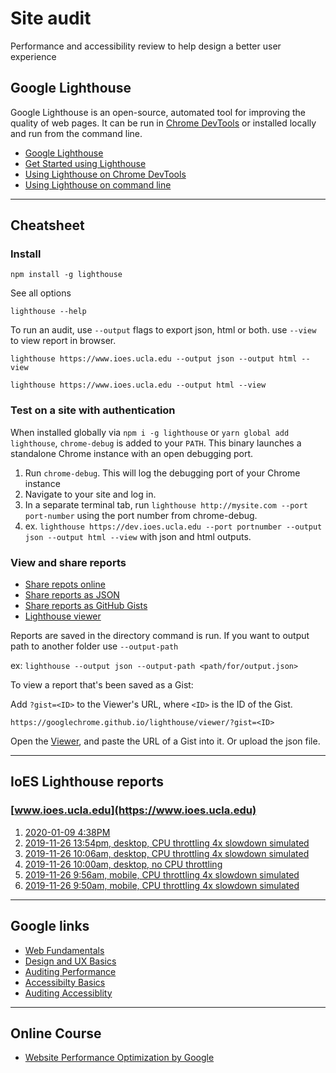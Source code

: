 # Site audit

Performance and accessibility review to help design a better user experience

## Google Lighthouse

Google Lighthouse is an open-source, automated tool for improving the quality of web pages. It can be run in [Chrome DevTools](https://developers.google.com/web/tools/chrome-devtools) or installed locally and run from the command line.

- [Google Lighthouse](https://developers.google.com/web/tools/lighthouse)
- [Get Started using Lighthouse](https://developers.google.com/web/tools/lighthouse/#get-started)
- [Using Lighthouse on Chrome DevTools](https://developers.google.com/web/tools/lighthouse#devtools)
- [Using Lighthouse on command line](https://developers.google.com/web/tools/lighthouse/#cli)

---

## Cheatsheet

### Install

`npm install -g lighthouse`

See all options

`lighthouse --help`

To run an audit, use `--output` flags to export json, html or both. use `--view` to view report in browser.

`lighthouse https://www.ioes.ucla.edu --output json --output html --view`

`lighthouse https://www.ioes.ucla.edu --output html --view`

### Test on a site with authentication

When installed globally via `npm i -g lighthouse` or `yarn global add lighthouse`,
`chrome-debug` is added to your `PATH`. This binary launches a standalone Chrome
instance with an open debugging port.

1. Run `chrome-debug`. This will log the debugging port of your Chrome instance
1. Navigate to your site and log in.
1. In a separate terminal tab, run `lighthouse http://mysite.com --port port-number` using the port number from chrome-debug.
1. ex. `lighthouse https://dev.ioes.ucla.edu --port portnumber --output json --output html --view` with json and html outputs.

### View and share reports

- [Share repots online](https://developers.google.com/web/tools/lighthouse#report-viewer)
- [Share reports as JSON](https://developers.google.com/web/tools/lighthouse/#json)
- [Share reports as GitHub Gists](https://developers.google.com/web/tools/lighthouse/#gists)
- [Lighthouse viewer](https://googlechrome.github.io/lighthouse/viewer/)

Reports are saved in the directory command is run. If you want to output path to another folder use `--output-path`

ex: `lighthouse --output json --output-path <path/for/output.json>`

To view a report that's been saved as a Gist:

Add `?gist=<ID>` to the Viewer's URL, where `<ID>` is the ID of the Gist.

`https://googlechrome.github.io/lighthouse/viewer/?gist=<ID>`

Open the [Viewer](https://googlechrome.github.io/lighthouse/viewer/), and paste the URL of a Gist into it. Or upload the json file.

---

## IoES Lighthouse reports
### [www.ioes.ucla.edu](https://www.ioes.ucla.edu)

1. [2020-01-09 4:38PM](https://uclaioes.github.io/site-audit/reports/www.ioes.ucla.edu_2020-01-09_16-35-29.report.html)
1. [2019-11-26 13:54pm, desktop, CPU throttling 4x slowdown simulated](https://uclaioes.github.io/site-audit/reports/www.ioes.ucla.edu_2019-11-26_13-54-52.report.html)
1. [2019-11-26 10:06am, desktop, CPU throttling 4x slowdown simulated ](https://uclaioes.github.io/site-audit/reports/www.ioes.ucla.edu-2019-11-26-T10-06-44.html)
1. [2019-11-26 10:00am, desktop, no CPU throttling](https://uclaioes.github.io/site-audit/reports/www.ioes.ucla.edu-2019-11-26-T10-00-29.html)
1. [2019-11-26 9:56am, mobile, CPU throttling 4x slowdown simulated](https://uclaioes.github.io/site-audit/reports/www.ioes.ucla.edu-2019-11-26-T09-56-21.html)
1. [2019-11-26 9:50am, mobile, CPU throttling 4x slowdown simulated](https://uclaioes.github.io/site-audit/reports/www.ioes.ucla.edu_2019-11-26_09-50-39.report.html)


---


## Google links

- [Web Fundamentals](https://developers.google.com/web/fundamentals)
- [Design and UX Basics](https://developers.google.com/web/fundamentals/design-and-ux/ux-basics)
- [Auditing Performance](https://developers.google.com/web/fundamentals/performance/audit)
- [Accessibilty Basics](https://developers.google.com/web/fundamentals/accessibility)
- [Auditing Accessiblity](https://developers.google.com/web/fundamentals/accessibility/how-to-review)

---

## Online Course

- [Website Performance Optimization by Google](https://www.udacity.com/course/website-performance-optimization--ud884)

